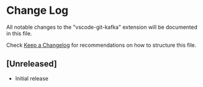 # Change Log

All notable changes to the "vscode-git-kafka" extension will be documented in this file.

Check [Keep a Changelog](http://keepachangelog.com/) for recommendations on how to structure this file.

## [Unreleased]

- Initial release